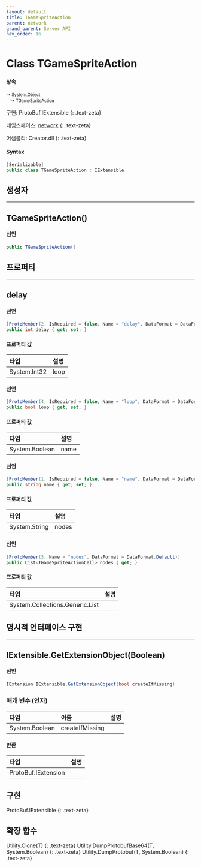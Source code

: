 ```yaml
---
layout: default
title: TGameSpriteAction
parent: network
grand_parent: Server API
nav_order: 16
---
```


# Class TGameSpriteAction

#### 상속
<div class="code-example" markdown="1" style = "font-size:0.8em;">
↳ System.Object<br/>
　↳ TGameSpriteAction
</div>

구현: ProtoBuf.IExtensible
{: .text-zeta}

네임스페이스: [network](../)
{: .text-zeta}

어셈블리: Creator.dll
{: .text-zeta}

#### Syntax
```cs
[Serializable]
public class TGameSpriteAction : IExtensible
```
## 생성자
---
## TGameSpriteAction()

#### 선언
```cs
public TGameSpriteAction()
```
## 프로퍼티
---
## delay

#### 선언
```cs
[ProtoMember(2, IsRequired = false, Name = "delay", DataFormat = DataFormat.TwosComplement)]
public int delay { get; set; }
```
#### 프로퍼티 값

|타입|설명|
|:-|:-|
|System.Int32|loop|

#### 선언
```cs
[ProtoMember(4, IsRequired = false, Name = "loop", DataFormat = DataFormat.Default)]
public bool loop { get; set; }
```
#### 프로퍼티 값

|타입|설명|
|:-|:-|
|System.Boolean|name|

#### 선언
```cs
[ProtoMember(1, IsRequired = false, Name = "name", DataFormat = DataFormat.Default)]
public string name { get; set; }
```
#### 프로퍼티 값

|타입|설명|
|:-|:-|
|System.String|nodes|

#### 선언
```cs
[ProtoMember(3, Name = "nodes", DataFormat = DataFormat.Default)]
public List<TGameSpriteActionCell> nodes { get; }
```
#### 프로퍼티 값

|타입|설명|
|:-|:-|
|System.Collections.Generic.List<TGameSpriteActionCell>|

## 명시적 인터페이스 구현
---

## IExtensible.GetExtensionObject(Boolean)

#### 선언
```cs
IExtension IExtensible.GetExtensionObject(bool createIfMissing)
```
### 매개 변수 (인자)

|타입|이름|설명|
|:-|:-|:-|
|System.Boolean|createIfMissing|

#### 반환

|타입|설명|
|:-|:-|
|ProtoBuf.IExtension|

## 구현
ProtoBuf.IExtensible
{: .text-zeta}
## 확장 함수
Utility.Clone<T>(T)
{: .text-zeta}
Utility.DumpProtobufBase64<T>(T, System.Boolean)
{: .text-zeta}
Utility.DumpProtobuf<T>(T, System.Boolean)
{: .text-zeta}